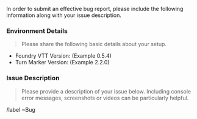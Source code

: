 In order to submit an effective bug report, please include the following information along with your issue description.

### Environment Details

> Please share the following basic details about your setup.

* Foundry VTT Version: (Example 0.5.4)
* Turn Marker Version: (Example 2.2.0)

### Issue Description

> Please provide a description of your issue below. Including console error messages, screenshots or videos can be particularly helpful.

/label ~Bug
